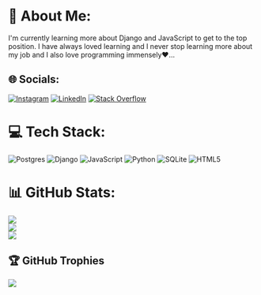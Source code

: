 # 💫 About Me:
I'm currently learning more about Django and JavaScript to get to the top position. I have always loved learning and I never stop learning more about my job and I also love programming immensely❤️...


## 🌐 Socials:
[![Instagram](https://img.shields.io/badge/Instagram-%23E4405F.svg?logo=Instagram&logoColor=white)](https://instagram.com/amirh.fpr) [![LinkedIn](https://img.shields.io/badge/LinkedIn-%230077B5.svg?logo=linkedin&logoColor=white)](https://linkedin.com/in/amirhosein-farzinpoor-34980021b) [![Stack Overflow](https://img.shields.io/badge/-Stackoverflow-FE7A16?logo=stack-overflow&logoColor=white)](https://stackoverflow.com/users/21837899) 

# 💻 Tech Stack:
![Postgres](https://img.shields.io/badge/postgres-%23316192.svg?style=for-the-badge&logo=postgresql&logoColor=white) ![Django](https://img.shields.io/badge/django-%23092E20.svg?style=for-the-badge&logo=django&logoColor=white) ![JavaScript](https://img.shields.io/badge/javascript-%23323330.svg?style=for-the-badge&logo=javascript&logoColor=%23F7DF1E) ![Python](https://img.shields.io/badge/python-3670A0?style=for-the-badge&logo=python&logoColor=ffdd54) ![SQLite](https://img.shields.io/badge/sqlite-%2307405e.svg?style=for-the-badge&logo=sqlite&logoColor=white) ![HTML5](https://img.shields.io/badge/html5-%23E34F26.svg?style=for-the-badge&logo=html5&logoColor=white)
# 📊 GitHub Stats:
![](https://github-readme-stats.vercel.app/api?username=Amirfpr&theme=dark&hide_border=false&include_all_commits=true&count_private=true)<br/>
![](https://github-readme-streak-stats.herokuapp.com/?user=Amirfpr&theme=dark&hide_border=false)<br/>
![](https://github-readme-stats.vercel.app/api/top-langs/?username=Amirfpr&theme=dark&hide_border=false&include_all_commits=true&count_private=true&layout=compact)

## 🏆 GitHub Trophies
![](https://github-profile-trophy.vercel.app/?username=Amirfpr&theme=radical&no-frame=false&no-bg=false&margin-w=4)

<!-- Proudly created with GPRM ( https://gprm.itsvg.in ) -->

